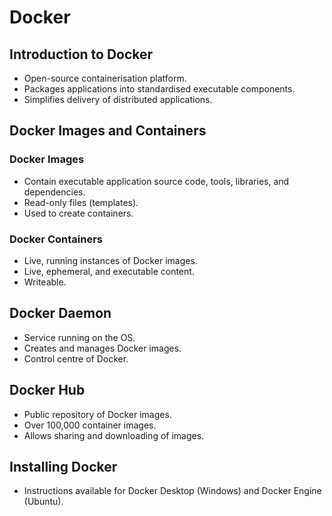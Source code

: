 # Docker

## Introduction to Docker

*   Open-source containerisation platform.
*   Packages applications into standardised executable components.
*   Simplifies delivery of distributed applications.

## Docker Images and Containers

### Docker Images

*   Contain executable application source code, tools, libraries, and dependencies.
*   Read-only files (templates).
*   Used to create containers.

### Docker Containers

*   Live, running instances of Docker images.
*   Live, ephemeral, and executable content.
*   Writeable.

## Docker Daemon

*   Service running on the OS.
*   Creates and manages Docker images.
*   Control centre of Docker.

## Docker Hub

*   Public repository of Docker images.
*   Over 100,000 container images.
*   Allows sharing and downloading of images.

## Installing Docker

*   Instructions available for Docker Desktop (Windows) and Docker Engine (Ubuntu).